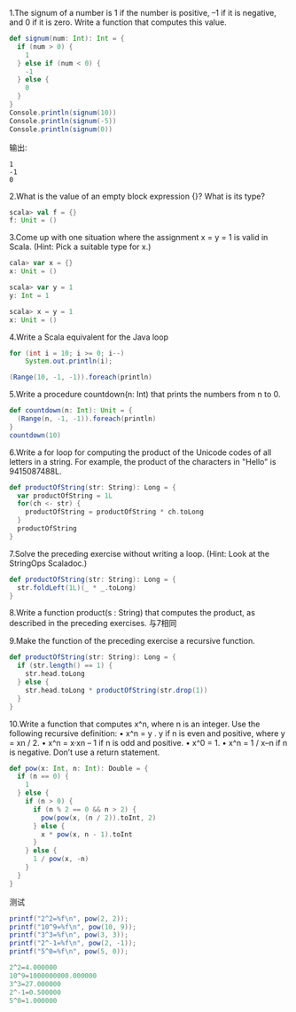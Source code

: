 1.The signum of a number is 1 if the number is positive, –1 if it is negative, and 0 if it is zero. Write a function that computes this value.
``` scala
def signum(num: Int): Int = {
  if (num > 0) {
    1
  } else if (num < 0) {
    -1
  } else {
    0
  }
}
Console.println(signum(10))
Console.println(signum(-5))
Console.println(signum(0))
```
输出:
```
1
-1
0
```


2.What is the value of an empty block expression {}? What is its type?
``` scala
scala> val f = {}
f: Unit = ()
```


3.Come up with one situation where the assignment x = y = 1 is valid in Scala. (Hint: Pick a suitable type for x.)
``` scala
cala> var x = {}
x: Unit = ()

scala> var y = 1
y: Int = 1

scala> x = y = 1
x: Unit = ()
```


4.Write a Scala equivalent for the Java loop
``` java
for (int i = 10; i >= 0; i--) 
    System.out.println(i);
```
```scala
(Range(10, -1, -1)).foreach(println)
```


5.Write a procedure countdown(n: Int) that prints the numbers from n to 0.
``` scala
def countdown(n: Int): Unit = {
  (Range(n, -1, -1)).foreach(println)
}
countdown(10)
```


6.Write a for loop for computing the product of the Unicode codes of all letters in a string. For example, the product of the characters in "Hello" is 9415087488L.
``` scala
def productOfString(str: String): Long = {
  var productOfString = 1L
  for(ch <- str) {
    productOfString = productOfString * ch.toLong
  }
  productOfString
}
```


7.Solve the preceding exercise without writing a loop. (Hint: Look at the StringOps Scaladoc.)
``` scala
def productOfString(str: String): Long = {
  str.foldLeft(1L)(_ * _.toLong)
}
```


8.Write a function product(s : String) that computes the product, as described in the preceding exercises.
与7相同


9.Make the function of the preceding exercise a recursive function.
``` scala
def productOfString(str: String): Long = {
  if (str.length() == 1) {
    str.head.toLong
  } else {
    str.head.toLong * productOfString(str.drop(1))
  }
}
```


10.Write a function that computes x^n, where n is an integer. Use the following recursive definition:
    • x^n = y . y if n is even and positive, where y = xn / 2.
    • x^n = x·xn – 1 if n is odd and positive.
    • x^0 = 1.
    • x^n = 1 / x–n if n is negative.
    Don’t use a return statement.
``` scala
def pow(x: Int, n: Int): Double = {
  if (n == 0) {
    1
  } else {
    if (n > 0) {
      if (n % 2 == 0 && n > 2) {
        pow(pow(x, (n / 2)).toInt, 2)
      } else {
        x * pow(x, n - 1).toInt
      }
    } else {
      1 / pow(x, -n)
    }
  }
}
```
测试
``` scala
printf("2^2=%f\n", pow(2, 2));
printf("10^9=%f\n", pow(10, 9));
printf("3^3=%f\n", pow(3, 3));
printf("2^-1=%f\n", pow(2, -1));
printf("5^0=%f\n", pow(5, 0));

2^2=4.000000
10^9=1000000000.000000
3^3=27.000000
2^-1=0.500000
5^0=1.000000
```